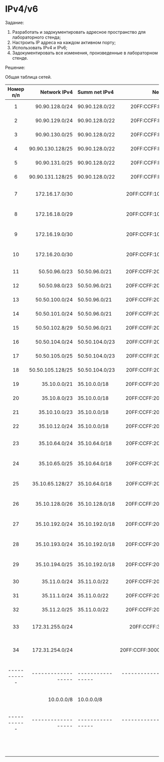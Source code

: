 # IPv4/v6

Задание:

1. Разработать и задокументировать адресное пространство для лабораторного стенда;
2. Настроить IP адреса на каждом активном порту;
3. Использовать IPv4 и IPv6;
4. Задокументировать все изменения, произведенные в лабораторном стенде.

Решение:

Общая таблица сетей.

| Номер п/п | Network IPv4     | Summ net IPv4  | Network IPv6             | Summ net IPv6       | Description            | Comment                           | Equipment and port     |
|:---------:|-----------------:|:---------------|-------------------------:|:--------------------|:----------------------:|:---------------------------------:|------------------------|
| 1         | 90.90.128.0/24   | 90.90.128.0/22 | 20FF:CCFF:FFFF:1::/64    | 20FF:CCFF:FFFF::/48 | ISP network            | Опорная сеть провайдера           | R17e0/1 R18e0/1        |
| 2         | 90.90.129.0/24   | 90.90.128.0/22 | 20FF:CCFF:FFFF:2::/64    | 20FF:CCFF:FFFF::/48 | ISP network            | Опорная сеть провайдера           | R17e0/2 R19e0/2        |
| 3         | 90.90.130.0/25   | 90.90.128.0/22 | 20FF:CCFF:FFFF:3::/64    | 20FF:CCFF:FFFF::/48 | ISP network            | Опорная сеть провайдера           | R18e0/2 R20e0/2        |
| 4         | 90.90.130.128/25 | 90.90.128.0/22 | 20FF:CCFF:FFFF:4::/64    | 20FF:CCFF:FFFF::/48 | ISP network            | Опорная сеть провайдера           | R19e0/1 R20e0/1        |
| 5         | 90.90.131.0/25   | 90.90.128.0/22 | 20FF:CCFF:FFFF:5::/64    | 20FF:CCFF:FFFF::/48 | ISP network            | Опорная сеть провайдера           | R17e0/3 R20e0/3        |
| 6         | 90.90.131.128/25 | 90.90.128.0/22 | 20FF:CCFF:FFFF:6::/64    | 20FF:CCFF:FFFF::/48 | ISP network            | Опорная сеть провайдера           | R18e0/3 R19e0/3        |
| 7         | 172.16.17.0/30   |                | 20FF:CCFF:1000:17::/64   |                     | Connection to Internet | Подключение клиентов к провайдеру | R5e0/0  R17e0/0        |
| 8         | 172.16.18.0/29   |                | 20FF:CCFF:1000:18::/64   |                     | Connection to Internet | Подключение клиентов к провайдеру | R9e0/0  R18e0/0        |
| 9         | 172.16.19.0/30   |                | 20FF:CCFF:1000:19::/64   |                     | Connection to Internet | Подключение клиентов к провайдеру | R1e0/0  R19e0/0        |
| 10        | 172.16.20.0/30   |                | 20FF:CCFF:1000:20::/64   |                     | Connection to Internet | Подключение клиентов к провайдеру | R13e0/0 R20e0/0        |
| 11        | 50.50.96.0/23    | 50.50.96.0/21  | 20FF:CCFF:200A:A1::/64   | 20FF:CCFF:200A::/48 | Трум-пум LAN           | Сеть офиса Трум-пум               | R9e0/1  R12e0/1        |
| 12        | 50.50.98.0/23    | 50.50.96.0/21  | 20FF:CCFF:200A:A2::/64   | 20FF:CCFF:200A::/48 | Трум-пум LAN           | Сеть офиса Трум-пум               | R11e0/0 R12e0/0        |
| 13        | 50.50.100.0/24   | 50.50.96.0/21  | 20FF:CCFF:200A:A3::/64   | 20FF:CCFF:200A::/48 | Трум-пум LAN           | Сеть офиса Трум-пум               | R9e0/2  R10e0/2        |
| 14        | 50.50.101.0/24   | 50.50.96.0/21  | 20FF:CCFF:200A:A4::/64   | 20FF:CCFF:200A::/48 | Трум-пум LAN           | Сеть офиса Трум-пум               | R10e0/1 R11e0/1        |
| 15        | 50.50.102.8/29   | 50.50.96.0/21  | 20FF:CCFF:200A:A5::/64   | 20FF:CCFF:200A::/48 | Трум-пум LAN           | Сеть офиса Трум-пум               | R9e0/3  R11e0/3        |
| 16        | 50.50.104.0/24   | 50.50.104.0/23 | 20FF:CCFF:200B:A1::/64   | 20FF:CCFF:200B::/48 | Трам-пам LAN           | Сеть филиала Трам-пам             | R5e0/2  R7e0/2         |
| 17        | 50.50.105.0/25   | 50.50.104.0/23 | 20FF:CCFF:200B:A2::/64   | 20FF:CCFF:200B::/48 | Трам-пам LAN           | Сеть филиала Трам-пам             | R5e0/1  R6e0/1         |
| 18        | 50.50.105.128/25 | 50.50.104.0/23 | 20FF:CCFF:200B:A3::/64   | 20FF:CCFF:200B::/48 | Трам-пам LAN           | Сеть филиала Трам-пам             | R6e0/0  R7e0/0         |
| 19        | 35.10.0.0/21     | 35.10.0.0/18   | 20FF:CCFF:200C:A1::/64   | 20FF:CCFF:200C::/48 | Трым-пым LAN Area0     | Сеть офиса Трым-пым               | R1e0/2  R3e0/2         |
| 20        | 35.10.8.0/23     | 35.10.0.0/18   | 20FF:CCFF:200C:A2::/64   | 20FF:CCFF:200C::/48 | Трым-пым LAN Area0     | Сеть офиса Трым-пым               | R1e0/1  R2e0/1         |
| 21        | 35.10.10.0/23    | 35.10.0.0/18   | 20FF:CCFF:200C:A3::/64   | 20FF:CCFF:200C::/48 | Трым-пым LAN Area0     | Сеть офиса Трым-пым               | R2e0/3  R4e0/3         |
| 22        | 35.10.12.0/24    | 35.10.0.0/18   | 20FF:CCFF:200C:A4::/64   | 20FF:CCFF:200C::/48 | Трым-пым LAN Area0     | Сеть офиса Трым-пым               | R3e0/0  R4e0/0         |
| 23        | 35.10.64.0/24    | 35.10.64.0/18  | 20FF:CCFF:200C:B1::/64   | 20FF:CCFF:200C::/48 | Трым-пым LAN Area42    | Сеть офиса Трым-пым               | R3e0/1  R8e0/1         |
| 24        | 35.10.65.0/25    | 35.10.64.0/18  | 20FF:CCFF:200C:B2::/64   | 20FF:CCFF:200C::/48 | Трым-пым LAN Area42    | Сеть офиса Трым-пым               | R3e0/3  R14e0/3        |
| 25        | 35.10.65.128/27  | 35.10.64.0/18  | 20FF:CCFF:200C:B3::/64   | 20FF:CCFF:200C::/48 | Трым-пым LAN Area42    | Сеть офиса Трым-пым               | R8e0/0  R14e0/0        |
| 26        | 35.10.128.0/26   | 35.10.128.0/18 | 20FF:CCFF:200C:C1::/64   | 20FF:CCFF:200C::/48 | Трым-пым LAN Area10    | Сеть офиса Трым-пым               | R2e0/0  R24e0/0        |
| 27        | 35.10.192.0/24   | 35.10.192.0/18 | 20FF:CCFF:200C:D1::/64   | 20FF:CCFF:200C::/48 | Трым-пым_2 LAN Area0   | Сеть офиса Трым-пым_2             | R22e0/1 R24e0/1        |
| 28        | 35.10.193.0/24   | 35.10.192.0/18 | 20FF:CCFF:200C:D2::/64   | 20FF:CCFF:200C::/48 | Трым-пым_2 LAN Area0   | Сеть офиса Трым-пым_2             | R23e0/2 R24e0/2        |
| 29        | 35.10.194.0/25   | 35.10.192.0/18 | 20FF:CCFF:200C:D3::/64   | 20FF:CCFF:200C::/48 | Трым-пым_2 LAN Area0   | Сеть офиса Трым-пым_2             | R22e0/0 R23e0/0        |
| 30        | 35.11.0.0/24     | 35.11.0.0/22   | 20FF:CCFF:200D:A1::/64   | 20FF:CCFF:200D::/48 | Трям-пам LAN Area0     | Сеть филиала Трям-пам             | R13e0/2 R15e0/2        |
| 31        | 35.11.1.0/24     | 35.11.0.0/22   | 20FF:CCFF:200D:A2::/64   | 20FF:CCFF:200D::/48 | Трям-пам LAN Area0     | Сеть филиала Трям-пам             | R13e0/1 R16e0/1        |
| 32        | 35.11.2.0/25     | 35.11.0.0/22   | 20FF:CCFF:200D:A3::/64   | 20FF:CCFF:200D::/48 | Трям-пам LAN Area0     | Сеть филиала Трям-пам             | R15e0/0 R16e0/0        |
| 33        | 172.31.255.0/24  |                | 20FF:CCFF:3000:1::/64    |                     | DMVPN network          | Сеть внутри туннелей DMVPN        | R1tun0 R5tun0 R13tun0  |
| 34        | 172.31.254.0/24  |                | 20FF:CCFF:3000:1001::/64 |                     | GRE tunnel network     | Сеть GRE туннеля между R1 и R9    | R1tun1 R9tun1          |
|-----------|------------------|----------------|--------------------------|---------------------|------------------------|-----------------------------------|------------------------|
|           | 10.0.0.0/8       | 10.0.0.0/8     | FC00::/8                 | FC00::/8            | Internal service net   | Внутренняя служебная сеть         |                        |   
|-----------|------------------|----------------|--------------------------|---------------------|------------------------|-----------------------------------|------------------------|
|           |                  |                |                          | 20FF:CCFF::/32      | All summ IPv6 net      | Суммарная сеть IPv6 (всего)       |                        |

